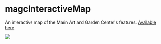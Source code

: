 # magcInteractiveMap

An interactive map of the Marin Art and Garden Center's features. [Available here](https://magc-interactive.herokuapp.com/). 

![](https://s3-us-west-1.amazonaws.com/magc-assets/docs/mapshot.png)
